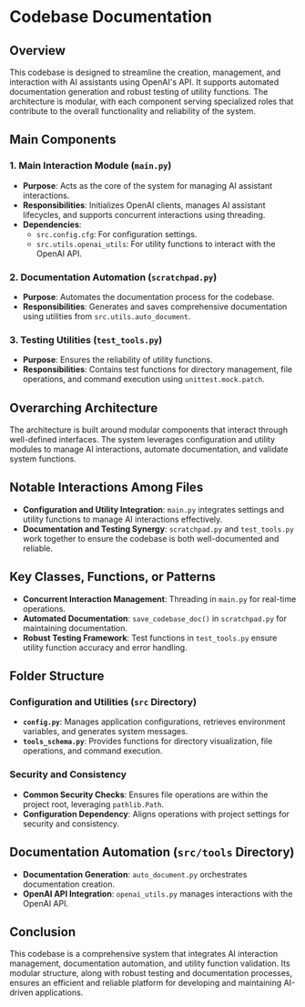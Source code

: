 # Codebase Documentation

## Overview

This codebase is designed to streamline the creation, management, and interaction with AI assistants using OpenAI's API. It supports automated documentation generation and robust testing of utility functions. The architecture is modular, with each component serving specialized roles that contribute to the overall functionality and reliability of the system.

## Main Components

### 1. Main Interaction Module (`main.py`)
- **Purpose**: Acts as the core of the system for managing AI assistant interactions.
- **Responsibilities**: Initializes OpenAI clients, manages AI assistant lifecycles, and supports concurrent interactions using threading.
- **Dependencies**:
  - `src.config.cfg`: For configuration settings.
  - `src.utils.openai_utils`: For utility functions to interact with the OpenAI API.

### 2. Documentation Automation (`scratchpad.py`)
- **Purpose**: Automates the documentation process for the codebase.
- **Responsibilities**: Generates and saves comprehensive documentation using utilities from `src.utils.auto_document`.

### 3. Testing Utilities (`test_tools.py`)
- **Purpose**: Ensures the reliability of utility functions.
- **Responsibilities**: Contains test functions for directory management, file operations, and command execution using `unittest.mock.patch`.

## Overarching Architecture

The architecture is built around modular components that interact through well-defined interfaces. The system leverages configuration and utility modules to manage AI interactions, automate documentation, and validate system functions.

## Notable Interactions Among Files

- **Configuration and Utility Integration**: `main.py` integrates settings and utility functions to manage AI interactions effectively.
- **Documentation and Testing Synergy**: `scratchpad.py` and `test_tools.py` work together to ensure the codebase is both well-documented and reliable.

## Key Classes, Functions, or Patterns

- **Concurrent Interaction Management**: Threading in `main.py` for real-time operations.
- **Automated Documentation**: `save_codebase_doc()` in `scratchpad.py` for maintaining documentation.
- **Robust Testing Framework**: Test functions in `test_tools.py` ensure utility function accuracy and error handling.

## Folder Structure

### Configuration and Utilities (`src` Directory)

- **`config.py`**: Manages application configurations, retrieves environment variables, and generates system messages.
- **`tools_schema.py`**: Provides functions for directory visualization, file operations, and command execution.

### Security and Consistency

- **Common Security Checks**: Ensures file operations are within the project root, leveraging `pathlib.Path`.
- **Configuration Dependency**: Aligns operations with project settings for security and consistency.

## Documentation Automation (`src/tools` Directory)

- **Documentation Generation**: `auto_document.py` orchestrates documentation creation.
- **OpenAI API Integration**: `openai_utils.py` manages interactions with the OpenAI API.

## Conclusion

This codebase is a comprehensive system that integrates AI interaction management, documentation automation, and utility function validation. Its modular structure, along with robust testing and documentation processes, ensures an efficient and reliable platform for developing and maintaining AI-driven applications.